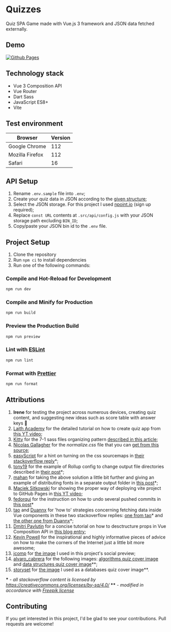 # Quizzes

Quiz SPA Game made with Vue.js 3 framework and JSON data fetched externally.

## Demo

[![Github Pages](https://img.shields.io/badge/github%20pages-121013?style=flat&logo=github&logoColor=white)](https://eimwe.github.io/quizzes/)

## Technology stack

- Vue 3 Composition API
- Vue Router
- Dart Sass
- JavaScript ES8+
- Vite

## Test environment

| Browser         | Version |
| --------------- | ------- |
| Google Chrome   | 112     |
| Mozilla Firefox | 112     |
| Safari          | 16      |

## API Setup

1. Rename `.env.sample` file into `.env`;
2. Create your quiz data in JSON according to the [given structure](https://api.npoint.io/83ef935a4e807fa235ec);
3. Select the JSON storage. For this project I used [npoint.io](https://www.npoint.io/) (sign up required);
4. Replace `const URL` contents at `.src/api/config.js` with your JSON storage path excluding `BIN_ID`;
5. Copy/paste your JSON bin id to the `.env` file.

## Project Setup

1. Clone the repository
2. Run `npm ci` to install dependencies
3. Run one of the following commands:

### Compile and Hot-Reload for Development

```sh
npm run dev
```

### Compile and Minify for Production

```sh
npm run build
```

### Preview the Production Build

```sh
npm run preview
```

### Lint with [ESLint](https://eslint.org/)

```sh
npm run lint
```

### Format with [Prettier](https://prettier.io/)

```sh
npm run format
```

## Attributions

1. **Irene** for testing the project across numerous devices, creating quiz content, and suggesting new ideas such as score table with answer keys 💜
2. [Laith Academy](https://www.youtube.com/@laithacademy) for the detailed tutorial on how to create quiz app from [this YT video](https://youtu.be/I_xLMmNeLDY);
3. [Kitty](https://kittygiraudel.com/) for the 7-1 sass files organizing pattern [described in this article](https://sass-guidelin.es/#architecture);
4. [Nicolas Gallagher](https://nicolasgallagher.com/) for the _normalize.css_ file that you can [get from this source](https://necolas.github.io/normalize.css/);
5. [easyScript](https://stackoverflow.com/users/2390645/easyscript) for a hint on turning on the css sourcemaps in [their stackoverflow reply](https://stackoverflow.com/a/73648558)\*;
6. [tony19](https://stackoverflow.com/users/6277151/tony19) for the example of Rollup config to change output file directories described in [their post](https://stackoverflow.com/a/71190586)\*;
7. [mahan](https://stackoverflow.com/users/8292178/mahan) for taking the above solution a little bit further and giving an example of distributing fonts in a separate output folder in [this post](https://stackoverflow.com/a/72024201)\*;
8. [Maciek Sitkowski](https://www.youtube.com/@macieksitkowski) for showing the proper way of deploying vite project to GitHub Pages in [this YT video](https://youtu.be/MKw-IriprJY);
9. [fedorqui](https://stackoverflow.com/users/1983854/fedorqui) for the instruction on how to undo several pushed commits in [this post](https://stackoverflow.com/a/36177806)\*
10. [tao](https://stackoverflow.com/users/1891677/tao) and [Duannx](https://stackoverflow.com/users/4254681/duannx) for 'how to' strategies concerning fetching data inside Vue components in these two stackoverflow replies: [one from tao](https://stackoverflow.com/a/65753437)\* and [the other one from Duannx](https://stackoverflow.com/a/73485601)\*;
11. [Dmitri Pavlutin](https://dmitripavlutin.com/about-me/) for a concise tutorial on how to desctructure props in Vue Composition API in [this blog entry](https://dmitripavlutin.com/props-destructure-vue-composition/);
12. [Kevin Powell](https://www.kevinpowell.co/) for the inspirational and highly informative pieces of advice on how to make the corners of the Internet just a little bit more awesome;
13. [jcomp](https://www.freepik.com/author/jcomp) for [the image](https://www.freepik.com/free-vector/thoughtful-woman-with-laptop-looking-big-question-mark_13330330.htm#&position=2&from_view=author) I used in this project's social preview;
14. [alvaro_cabrera](https://www.freepik.com/author/alvaro-cabrera) for the following images: [algorithms quiz cover image](https://www.freepik.com/free-vector/big-data-minimalistic-infographics-design_1440041.htm#query=data&position=1&from_view=author) and [data structures quiz cover image](https://www.freepik.com/free-vector/team-social-networks-working-vector-illustration_1366471.htm#query=data&position=3&from_view=author)\*\*;
15. [storyset](https://www.freepik.com/author/stories) for [the image](https://www.freepik.com/free-vector/server-concept-illustration_5204073.htm#query=sql&position=3&from_view=author) I used as a databases quiz cover image\*\*.

**\*** - _all stackoverflow content is licensed by https://creativecommons.org/licenses/by-sa/4.0/_
**\*\*** - _modified in accordance with [Freepik license](https://www.freepikcompany.com/legal#nav-freepik-license)_

## Contributing

If you get interested in this project, I'd be glad to see your contributions. Pull requests are welcome!
